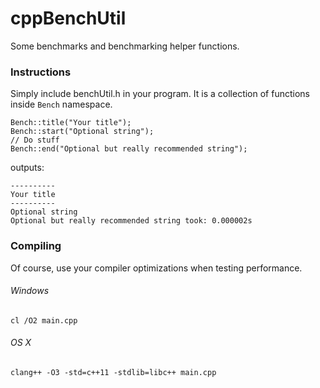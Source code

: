 # cppBenchUtil
Some benchmarks and benchmarking helper functions.

### Instructions
Simply include benchUtil.h in your program. It is a collection of functions inside `Bench` namespace.

```
Bench::title("Your title");
Bench::start("Optional string");
// Do stuff
Bench::end("Optional but really recommended string");
```

outputs:

```
----------
Your title
----------
Optional string
Optional but really recommended string took: 0.000002s
```

### Compiling
Of course, use your compiler optimizations when testing performance.

###### Windows
`cl /O2 main.cpp`

###### OS X
`clang++ -O3 -std=c++11 -stdlib=libc++ main.cpp`
